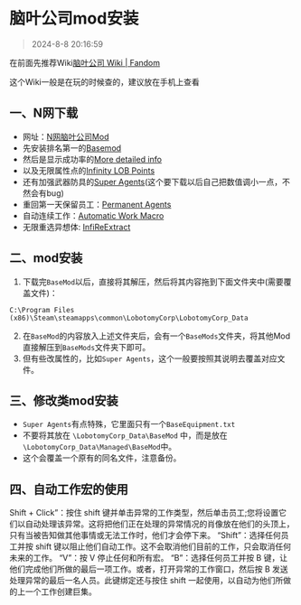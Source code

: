 # 脑叶公司mod安装

> 2024-8-8 20:16:59

在前面先推荐Wiki[脑叶公司 Wiki | Fandom](https://lobotomycorp.fandom.com/zh/wiki/脑叶公司_Wiki)

这个Wiki一般是在玩的时候查的，建议放在手机上查看

## 一、N网下载

* 网址：[N网脑叶公司Mod](https://www.nexusmods.com/lobotomycorporation/mods/popularalltime/)
* 先安装排名第一的[Basemod](https://www.nexusmods.com/lobotomycorporation/mods/2)
* 然后是显示成功率的[More detailed info](https://www.nexusmods.com/lobotomycorporation/mods/47)
* 以及无限属性点的[Infinity LOB Points](https://www.nexusmods.com/lobotomycorporation/mods/80)
* 还有加强武器防具的[Super Agents](https://www.nexusmods.com/lobotomycorporation/mods/19)(这个要下载以后自己把数值调小一点，不然会有bug)
* 重回第一天保留员工：[Permanent Agents](https://www.nexusmods.com/lobotomycorporation/mods/79)
* 自动连续工作：[Automatic Work Macro](https://www.nexusmods.com/lobotomycorporation/mods/107)
* 无限重选异想体: [InfiReExtract](https://www.nexusmods.com/lobotomycorporation/mods/77)

## 二、mod安装

1. 下载完`BaseMod`以后，直接将其解压，然后将其内容拖到下面文件夹中(需要覆盖文件)：

```url
C:\Program Files (x86)\Steam\steamapps\common\LobotomyCorp\LobotomyCorp_Data
```

2. 在`BaseMod`的内容放入上述文件夹后，会有一个`BaseMods`文件夹，将其他Mod直接解压到`BaseMods`文件夹下即可。
3. 但有些改属性的，比如`Super Agents`，这个一般要按照其说明去覆盖对应文件。

## 三、修改类mod安装

* `Super Agents`有点特殊，它里面只有一个`BaseEquipment.txt`
* 不要将其放在 `\LobotomyCorp_Data\BaseMod`
  中，而是放在 `\LobotomyCorp_Data\Managed\BaseMod`中。
* 这个会覆盖一个原有的同名文件，注意备份。

## 四、自动工作宏的使用

Shift + Click”：按住 shift 键并单击异常的工作类型，然后单击员工;您将设置它们以自动处理该异常。这将把他们正在处理的异常情况的肖像放在他们的头顶上，只有当被告知做其他事情或无法工作时，他们才会停下来。
“Shift”：选择任何员工并按 shift 键以阻止他们自动工作。这不会取消他们目前的工作，只会取消任何未来的工作。
“V”：按 V 停止任何和所有宏。
“B”：选择任何员工并按 B 键，让他们完成他们所做的最后一项工作。或者，打开异常的工作窗口，然后按 B 发送处理异常的最后一名人员。此键绑定还与按住 shift 一起使用，以自动为他们所做的上一个工作创建巨集。